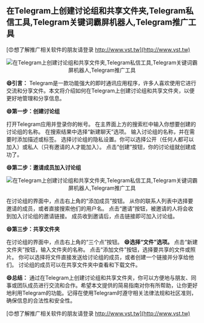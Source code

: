 ## **在Telegram上创建讨论组和共享文件夹,Telegram私信工具,Telegram关键词霸屏机器人,Telegram推广工具**

[😍想了解推广相关软件的朋友请登录 http://www.vst.tw](http://www.vst.tw)

 <center><img src="https://vst.tw/MP4/tuiguang/png/4.png" alt="在Telegram上创建讨论组和共享文件夹,Telegram私信工具,Telegram关键词霸屏机器人,Telegram推广工具"></center>

**😄引言：**
Telegram是一款功能强大的即时通讯应用程序，许多人喜欢使用它进行交流和分享文件。本文将介绍如何在Telegram上创建讨论组和共享文件夹，以便更好地管理和分享信息。

**😄第一步：创建讨论组**

打开Telegram应用并登录你的帐号。
在主界面上方的搜索栏中输入你想要创建的讨论组的名称。
在搜索结果中选择“新建聊天”选项。
输入讨论组的名称，并在需要时添加描述或标签。
选择讨论组的隐私设置。你可以选择公开（任何人都可以加入）或私人（只有邀请的人才能加入）。
点击“创建”按钮，你的讨论组就创建成功了。

**😄第二步：邀请成员加入讨论组**

 <center><img src="https://vst.tw/MP4/tuiguang/png/7.png" alt="在Telegram上创建讨论组和共享文件夹,Telegram私信工具,Telegram关键词霸屏机器人,Telegram推广工具"></center>

在讨论组的界面中，点击右上角的“添加成员”按钮。
从你的联系人列表中选择要邀请的成员，或者直接搜索他们的用户名。
点击“邀请”按钮，被邀请的人将会收到加入讨论组的邀请链接。
成员收到邀请后，点击链接即可加入讨论组。

**😄第三步：共享文件夹**

在讨论组的界面中，点击右上角的“三个点”按钮。
**😄选择“文件”选项。**
点击“新建文件夹”按钮，输入文件夹的名称。
点击“添加文件”按钮，选择要共享的文件或照片。
你可以选择将文件直接发送给讨论组的成员，或者创建一个链接并分享给他们。
讨论组的成员可以在共享文件夹中查看和下载文件。

**😄总结：**
通过在Telegram上创建讨论组和共享文件夹，你可以方便地与朋友、同事或团队成员进行交流和合作。希望本文提供的简易指南对你有所帮助，让你更好地利用Telegram的功能。记得在使用Telegram时遵守相关法律法规和社区准则，确保信息的合法性和安全性。

[😍想了解推广相关软件的朋友请登录 http://www.vst.tw](http://www.vst.tw)



